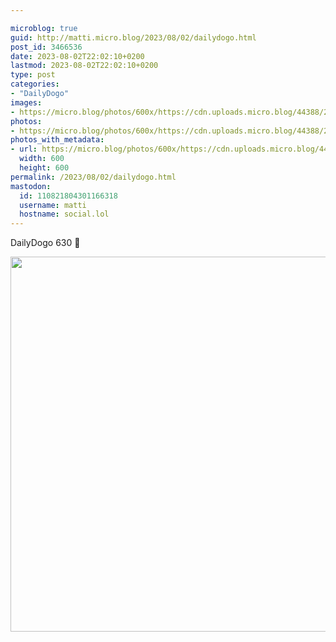 ```yaml
---

microblog: true
guid: http://matti.micro.blog/2023/08/02/dailydogo.html
post_id: 3466536
date: 2023-08-02T22:02:10+0200
lastmod: 2023-08-02T22:02:10+0200
type: post
categories:
- "DailyDogo"
images:
- https://micro.blog/photos/600x/https://cdn.uploads.micro.blog/44388/2023/109e1282892941b692eb357b4f70ca79.jpg
photos:
- https://micro.blog/photos/600x/https://cdn.uploads.micro.blog/44388/2023/109e1282892941b692eb357b4f70ca79.jpg
photos_with_metadata:
- url: https://micro.blog/photos/600x/https://cdn.uploads.micro.blog/44388/2023/109e1282892941b692eb357b4f70ca79.jpg
  width: 600
  height: 600
permalink: /2023/08/02/dailydogo.html
mastodon:
  id: 110821804301166318
  username: matti
  hostname: social.lol
---
```

DailyDogo 630 🐶

<img src="/media/uploads/2023/109e1282892941b692eb357b4f70ca79.jpg" width="600" height="600" alt="" />
